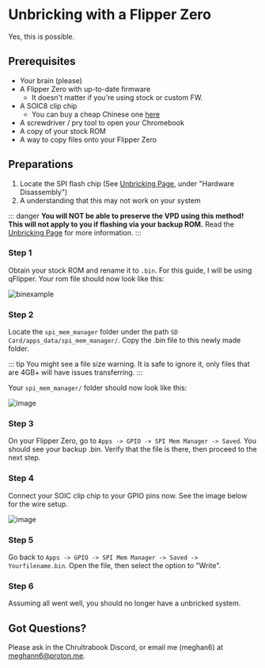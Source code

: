 # Unbricking with a Flipper Zero 

Yes, this is possible.

## Prerequisites

* Your brain (please)
* A Flipper Zero with up-to-date firmware
    * It doesn't matter if you're using stock or custom FW.
* A SOIC8 clip chip
  * You can buy a cheap Chinese one [here](https://www.amazon.com/Ximimark-SOIC8-Socket-Adpter-Programmer/dp/B07BRSVRXV)
* A screwdriver / pry tool to open your Chromebook
* A copy of your stock ROM
* A way to copy files onto your Flipper Zero

## Preparations
 
1. Locate the SPI flash chip (See [Unbricking Page](./), under "Hardware Disassembly")
2. A understanding that this may not work on your system

::: danger
**You will NOT be able to preserve the VPD using this method! This will not apply to you if flashing via your backup ROM.** Read the [Unbricking Page](./) for more information.
:::

### Step 1

Obtain your stock ROM and rename it to `.bin`. For this guide, I will be using qFlipper. Your rom file should now look like this:

![binexample](/flipperunbrick/stockfirmware.png)

### Step 2

Locate the `spi_mem_manager` folder under the path `SD Card/apps_data/spi_mem_manager/`. Copy the .bin file to this newly made folder.

::: tip
You might see a file size warning. It is safe to ignore it, only files that are 4GB+ will have issues transferring.
:::

Your `spi_mem_manager/` folder should now look like this:

![image](/flipperunbrick/spi_mem_manager.png)

### Step 3

On your Flipper Zero, go to `Apps -> GPIO -> SPI Mem Manager -> Saved`. You should see your backup .bin. Verify that the file is there, then proceed to the next step.

### Step 4

Connect your SOIC clip chip to your GPIO pins now. See the image below for the wire setup.

![image](/flipperunbrick/GPIOSetup.png)

### Step 5

Go back to `Apps -> GPIO -> SPI Mem Manager -> Saved -> Yourfilename.bin`. Open the file, then select the option to "Write".

### Step 6

Assuming all went well, you should no longer have a unbricked system.

## Got Questions?

Please ask in the Chrultrabook Discord, or email me (meghan6) at [meghann6@proton.me](mailto:meghann6@proton.me).
